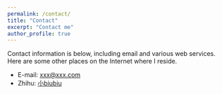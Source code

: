 ```yaml
---
permalink: /contact/
title: "Contact"
excerpt: "Contact me"
author_profile: true
---
```

Contact information is below, including email and various web services. Here are some other places on the Internet where I reside.

* E-mail: xxx@xxx.com
* Zhihu: [小biubiu](https://www.zhihu.com/people/zong-liang-6/posts)
